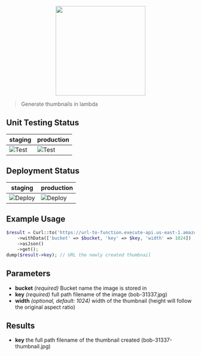 <p align="center">
    <img src="https://cdn2.iconfinder.com/data/icons/interface-icons-line/63/Image-512.png" width="240px" />
</p>

> Generate thumbnails in lambda

## Unit Testing Status
staging | production
--- | ---
![Test](https://github.com/acidjazz/fn-thumb/workflows/Test/badge.svg) | ![Test](https://github.com/acidjazz/fn-thumb/workflows/Test/badge.svg)

## Deployment Status
staging | production
--- | ---
![Deploy](https://github.com/acidjazz/fn-thumb/workflows/Deploy/badge.svg?branch=staging) | ![Deploy](https://github.com/acidjazz/fn-thumb/workflows/Deploy/badge.svg?branch=production)

## Example Usage

```php
$result = Curl::to('https://url-to-function.execute-api.us-east-1.amazonaws.com/fn-thumb')
    ->withData(['bucket' => $bucket, 'key' => $key, 'width' => 1024])
    ->asJson()
    ->get();
dump($result->key); // URL the newly created thumbnail
```

## Parameters
 - __bucket__ *(required)* Bucket name the image is stored in
 - __key__ *(required)* full path filename of the image (bob-31337.jpg)
 - __width__ *(optional, default: 1024)* width of the thumbnail (height will follow the original aspect ratio)
 
## Results
 - __key__ the full path filename of the thumbnail created (bob-31337-thumbnail.jpg)

